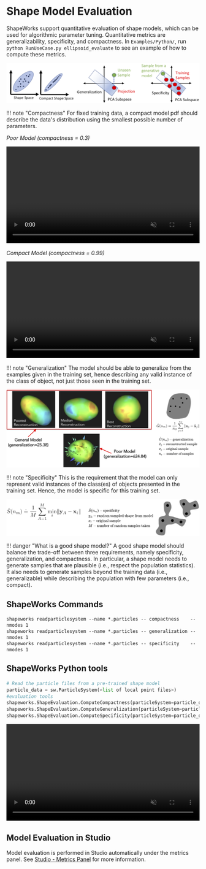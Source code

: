 # Shape Model Evaluation


ShapeWorks support quantitative evaluation of shape models, which can be used for algorithmic parameter tuning. Quantitative metrics are generalizability, specificity, and compactness. In `Examples/Python/`, run `python RunUseCase.py ellipsoid_evaluate` to see an example of how to compute these metrics.

![Evaluation metrics](../img/new/eval_metrics.png)

!!! note "Compactness"
    For fixed training data, a compact model pdf should describe the data's distribution using the smallest possible number of parameters.

*Poor Model  (compactness = 0.3)*
<p><video src="https://sci.utah.edu/~shapeworks/doc-resources/mp4s/eval_bad_pca.mov" autoplay muted loop controls style="width:100%"></p>

*Compact Model  (compactness = 0.99)*
<p><video src="https://sci.utah.edu/~shapeworks/doc-resources/mp4s/eval_good_pca.mov" autoplay muted loop controls style="width:100%"></p>


!!! note "Generalization"
    The model should be able to generalize from the examples given in the training set, hence describing any valid instance of the class of object, not just those seen in the training set.
    
![Generalization metric](../img/new/eval_gen.png)

!!! note "Specificity"
    This is the requirement that the model can only represent valid instances of the class(es) of objects presented in the training set. Hence, the model is specific for this training set.

![Specificity metric](../img/new/eval_spec.png)

!!! danger "What is a good shape model?"
    A good shape model should balance the trade-off between three requirements, namely specificity, generalization, and compactness. In particular, a shape model needs to generate samples that are plausible (i.e., respect the population statistics). It also needs to generate samples beyond the training data (i.e., generalizable) while describing the population with few parameters (i.e., compact).

## ShapeWorks Commands

```
shapeworks readparticlesystem --name *.particles -- compactness    --nmodes 1
shapeworks readparticlesystem --name *.particles -- generalization --nmodes 1
shapeworks readparticlesystem --name *.particles -- specificity    --nmodes 1
```

## ShapeWorks Python tools
```python
# Read the particle files from a pre-trained shape model
particle_data = sw.ParticleSystem(<list of local point files>)
#evaluation tools
shapeworks.ShapeEvaluation.ComputeCompactness(particleSystem=particle_data, nModes=1, saveTo="scree.txt")
shapeworks.ShapeEvaluation.ComputeGeneralization(particleSystem=particle_data, nModes=1, saveTo=save_dir)
shapeworks.ShapeEvaluation.ComputeSpecificity(particleSystem=particle_data, nModes=1, saveTo=save_dir)
```


<p><video src="https://sci.utah.edu/~shapeworks/doc-resources/mp4s/eval_ShellDemo.mp4" autoplay muted loop controls style="width:100%"></p>


## Model Evaluation in Studio

Model evaluation is performed in Studio automatically under the metrics panel. See [Studio - Metrics Panel](../studio/getting-started-with-studio.md#metrics-panel) for more information.
